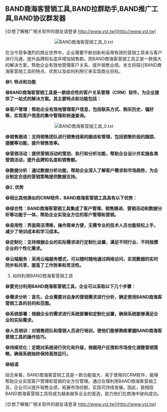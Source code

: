 ## **BAND商海客营销工具,BAND拉群助手,BAND推广工具,BAND协议群发器**

[😍想了解推广相关软件的朋友请登录 http://www.vst.tw](http://www.vst.tw)

 <center><img src="https://vst.tw/MP4/tuiguang/png/7.png" alt="BAND商海客营销工具_0.txt"></center>

在当今竞争激烈的商业世界中，企业需要不断创新和采用有效的营销工具来与客户进行沟通，提升品牌知名度并增加销售额。而BAND商海客营销工具正是一款强大的解决方案，帮助企业有效地管理客户关系、提升销售业绩。本文将探讨BAND商海客营销工具的特点、优势以及如何利用它来实现商业目标。

**😄1. 特点和功能**

**😄BAND商海客营销工具是一款综合性的客户关系管理（CRM）软件，为企业提供了一站式的解决方案。其主要特点和功能包括：**

**😄客户管理：帮助企业有效地管理客户信息，包括联系方式、购买历史、偏好等，实现客户信息的集中管理和快速查询。**

 <center><img src="https://vst.tw/MP4/tuiguang/png/7.png" alt="BAND商海客营销工具_0.txt"></center>

**😄销售跟进：支持销售团队进行销售线索的跟进和管理，包括销售阶段的跟踪、提醒等功能，提升销售效率。**

**😄营销活动：提供营销活动的策划、执行和分析功能，帮助企业设计并实施各类营销活动，提升品牌知名度和销售额。**

**😄数据分析：通过数据分析功能，帮助企业深入了解客户需求和市场趋势，为企业制定合适的营销策略提供数据支持。**

**😄2. 优势**

**😄相比其他类似的CRM软件，BAND商海客营销工具具有以下优势：**

**😄综合性：BAND商海客营销工具集成了客户管理、销售跟进、营销活动和数据分析等功能于一体，帮助企业实现全方位的客户管理和营销。**

**😄易用性：界面简洁清晰，操作简单方便，无需专业的技术人员也能轻松上手，减少了培训成本和学习成本。**

**😄定制化：支持根据企业的实际需求进行定制化设置，满足不同行业、不同规模企业的个性化需求。**

**😄云端服务：采用云端服务模式，可以随时随地通过网络访问，实现数据的实时同步和共享，提高了工作效率和灵活性。**

3. 如何利用BAND商海客营销工具

**😄要充分利用BAND商海客营销工具，企业可以采取以下几个步骤：**

**😄需求分析：首先，企业需要对自身的营销需求进行分析，确定使用BAND商海客营销工具的目的和范围。**

**😄系统部署：根据企业的需求进行系统部署和定制化设置，确保系统能够满足企业的实际需求。**

**😄人员培训：对销售团队和营销人员进行培训，使他们能够熟练掌握BAND商海客营销工具的操作技巧。**

**😄持续优化：定期对系统进行优化和升级，根据用户反馈和市场变化调整营销策略，确保系统始终保持高效运行。**

**😄结语**

综合来看，BAND商海客营销工具是一款功能强大、易于使用的CRM软件，能够帮助企业实现客户管理和营销的全方位管理。通过合理利用BAND商海客营销工具，企业可以提升销售业绩，拓展市场份额，实现可持续发展。因此，我相信BAND商海客营销工具将成为越来越多企业的首选，助力他们在商海中驶向成功。

[😍想了解推广相关软件的朋友请登录 http://www.vst.tw](http://www.vst.tw)



